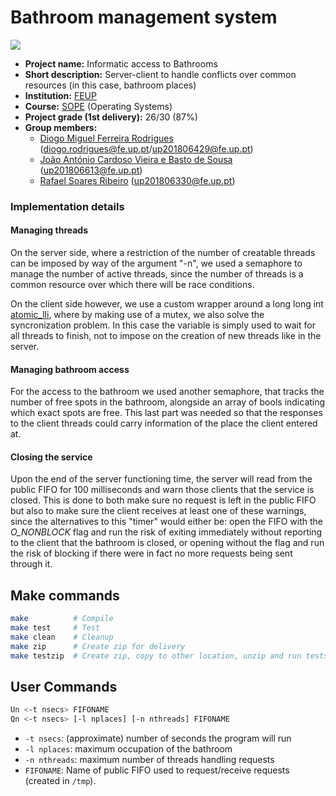 # Bathroom management system

<p align="left">
  <img src="https://github.com/dmfrodrigues/feup-sope-proj2/workflows/test/badge.svg">
</p>

- **Project name:** Informatic access to Bathrooms
- **Short description:** Server-client to handle conflicts over common resources (in this case, bathroom places)
- **Institution:** [FEUP](https://sigarra.up.pt/feup/en/web_page.Inicial)
- **Course:** [SOPE](https://sigarra.up.pt/feup/en/UCURR_GERAL.FICHA_UC_VIEW?pv_ocorrencia_id=436440) (Operating Systems)
- **Project grade (1st delivery):** 26/30 (87%)
- **Group members:**
    - [Diogo Miguel Ferreira Rodrigues](https://github.com/dmfrodrigues) ([diogo.rodrigues@fe.up.pt](mailto:diogo.rodrigues@fe.up.pt)/[up201806429@fe.up.pt](mailto:up201806429@fe.up.pt))
    - [João António Cardoso Vieira e Basto de Sousa](https://github.com/JoaoASousa) ([up201806613@fe.up.pt](up201806613@fe.up.pt))
    - [Rafael Soares Ribeiro](https://github.com/up201806330) ([up201806330@fe.up.pt](mailto:up201806330@fe.up.pt))

### Implementation details

#### Managing threads

On the server side, where a restriction of the number of creatable threads can be imposed by way of the argument "-n", we used a semaphore to manage the number of active threads, since the number of threads is a common resource over which there will be race conditions.

On the client side however, we use a custom wrapper around a long long int [atomic_lli](common/src/common_atomic.c), where by making use of a mutex, we also solve the syncronization problem. In this case the variable is simply used to wait for all threads to finish, not to impose on the creation of new threads like in the server.

#### Managing bathroom access

For the access to the bathroom we used another semaphore, that tracks the number of free spots in the bathroom, alongside an array of bools indicating which exact spots are free. This last part was needed so that the responses to the client threads could carry information of the place the client entered at.

#### Closing the service

Upon the end of the server functioning time, the server will read from the public FIFO for 100 milliseconds and warn those clients that the service is closed. This is done to both make sure no request is left in the public FIFO but also to make sure the client receives at least one of these warnings, since the alternatives to this "timer" would either be: open the FIFO with the *O_NONBLOCK* flag and run the risk of exiting immediately without reporting to the client that the bathroom is closed, or opening without the flag and run the risk of blocking if there were in fact no more requests being sent through it.

## Make commands

```sh
make          # Compile
make test     # Test
make clean    # Cleanup
make zip      # Create zip for delivery
make testzip  # Create zip, copy to other location, unzip and run tests
```

## User Commands

```sh
Un <-t nsecs> FIFONAME
Qn <-t nsecs> [-l nplaces] [-n nthreads] FIFONAME
```

- `-t nsecs`: (approximate) number of seconds the program will run
- `-l nplaces`: maximum occupation of the bathroom
- `-n nthreads`: maximum number of threads handling requests
- `FIFONAME`: Name of public FIFO used to request/receive requests (created in `/tmp`).

